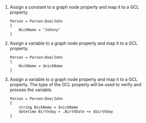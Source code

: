 ﻿01. Assign a constant to a graph node property and map it to a GCL property.
    ```gcl
    Person = Person:Doe/John
    {
        NickName = "Johnny"
    }
    ```

02. Assign a variable to a graph node property and map it to a GCL property.
    ```gcl
    Person = Person:Doe/John
    {
        NickName = $nickName
    }
    ```

03. Assign a variable to a graph node property and map it to a GCL property.
The type of the GCL property will be used to verify and process the variable.
    ```gcl
    Person = Person:Doe/John
    {
        string NickName = $nickName
        datetime Birthday = .BirthDate <= $birthday
    }
    ```
